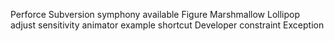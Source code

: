 Perforce
Subversion
symphony
available
Figure
Marshmallow
Lollipop
adjust
sensitivity
animator
example
shortcut
Developer
constraint
Exception
